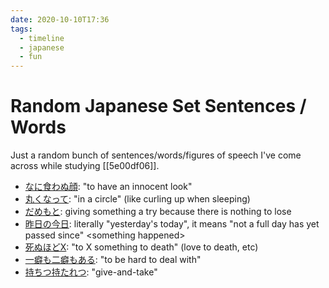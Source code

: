 ```yaml
---
date: 2020-10-10T17:36
tags:
  - timeline
  - japanese
  - fun
---
```


# Random Japanese Set Sentences / Words

Just a random bunch of sentences/words/figures of speech I've come across while
studying [[5e00df06]].

 * [なに食わぬ顔](https://jisho.org/search/%E4%BD%95%E9%A3%9F%E3%82%8F%E3%81%AC%E9%A1%94):
   "to have an innocent look"
 * [丸くなって](https://jisho.org/search/%E4%B8%B8%E3%81%8F%E3%81%AA%E3%81%A3%E3%81%A6):
   "in a circle" (like curling up when sleeping)
 * [だめもと](https://jisho.org/search/%E3%81%A0%E3%82%81%E3%82%82%E3%81%A8):
   giving something a try because there is nothing to lose
 * [昨日の今日](https://eigobu.jp/magazine/kinounokyou): literally "yesterday's
   today", it means "not a full day has yet passed since" \<something happened\>
 * [死ぬほどX](https://jisho.org/search/%E6%AD%BB%E3%81%AC%E3%81%BB%E3%81%A9):
   "to X something to death" (love to death, etc)
 * [一癖も二癖もある](https://jisho.org/search/%E4%B8%80%E7%99%96%E3%82%82%E4%BA%8C%E7%99%96%E3%82%82):
   "to be hard to deal with"
 * [持ちつ持たれつ](https://jisho.org/search/%E6%8C%81%E3%81%A1%E3%81%A4%E6%8C%81%E3%81%9F%E3%82%8C%E3%81%A4):
   "give-and-take"
